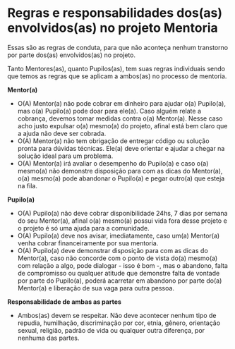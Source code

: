 # Regras e responsabilidades dos(as) envolvidos(as) no projeto Mentoria

Essas são as regras de conduta, para que não aconteça nenhum transtorno por parte dos(as) envolvidos(as) no projeto.

Tanto Mentores(as), quanto Pupilos(as), tem suas regras individuais sendo que temos as regras que se aplicam a ambos(as) no processo de mentoria.

**Mentor(a)**

* O(A) Mentor(a) não pode cobrar em dinheiro para ajudar o(a) Pupilo(a), mas o(a) Pupilo(a) pode doar para ele(a).
Caso alguém relate a cobrança, devemos tomar medidas contra o(a) Mentor(a). Nesse caso acho justo expulsar o(a) mesmo(a) do projeto, afinal está bem claro que a ajuda não deve ser cobrada.
* O(A) Mentor(a) não tem obrigação de entregar código ou solução pronta para dúvidas técnicas. Ele(a) deve orientar e ajudar a chegar na solução ideal para um problema.
* O(A) Mentor(a) irá avaliar o desempenho do Pupilo(a) e caso o(a) mesmo(a) não demonstre disposição para com as dicas do Mentor(a), o(a) mesmo(a) pode abandonar o Pupilo(a) e pegar outro(a) que esteja na fila.

**Pupilo(a)**

* O(A) Pupilo(a) não deve cobrar disponibilidade 24hs, 7 dias por semana do seu Mentor(a), afinal o(a) mesmo(a) possui vida fora desse projeto e o projeto é só uma ajuda para a comunidade.
* O(A) Pupilo(a) deve nos avisar, imediatamente, caso um(a) Mentor(a) venha cobrar financeiramente por sua mentoria.
* O(A) Pupilo(a) deve demonstrar disposição para com as dicas do Mentor(a), caso não concorde com o ponto de vista do(a) mesmo(a) com relação a algo, pode dialogar - isso é bom -, mas o abandono, falta de compromisso ou qualquer atitude que demonstre falta de vontade por parte do Pupilo(a), poderá acarretar em abandono por parte do(a) Mentor(a) e liberação de sua vaga para outra pessoa.

**Responsabilidade de ambas as partes**

* Ambos(as) devem se respeitar. Não deve acontecer nenhum tipo de repudia, humilhação, discriminação por cor, etnia, gênero, orientação sexual, religião, padrão de vida ou qualquer outra diferença, por nenhuma das partes.
